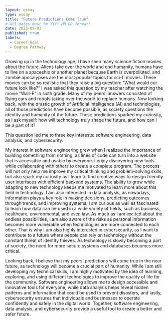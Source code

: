 ```yaml
---
layout: essay
type: essay
title: "Future Predictions Come True"
# All dates must be YYYY-MM-DD format!
date: 2025-09-01
published: true
labels:
  - Career Goal
  - Degree Pathway
---
```


Growing up in the technology age, I have seen many science fiction movies about the future. Aliens take over the world and end humanity, humans have to live on a spaceship or another planet because Earth is overpolluted, and zombie apocalypses are the most popular topics for sci-fi movies. These movies can be so realistic that they raise a big question: “What would our future look like?” I was asked this question by my teacher after watching the movie “Wall-E” in sixth grade. Many of my peers’ answers consisted of flying cars and robots taking over the world to replace humans. Now looking back, with the drastic growth of Artificial Intelligence (AI) and technologies, all of those predictions have become possible, as society questions the identity and humanity of the future. These predictions sparked my curiosity, as I ask myself: how will technology truly shape the future, and how can I be a part of it?
	
This question led me to three key interests: software engineering, data analysis, and cybersecurity. 
	
My interest in software engineering grew when I realized the importance of building something from nothing, as lines of code can turn into a website that is accessible and usable by everyone. I enjoy discovering new tools while collaborating with others to create a complete program. The process will not only help me improve my critical thinking and problem-solving skills, but also spark my curiosity as I learn to find creative ways to design friendly user interfaces with efficient backend systems. The ability to grow while adapting to new technology keeps me motivated to learn more about this field in technology. I am also interested in data analysis, as nowadays, information plays a key role in making decisions, predicting outcomes through trends, and improving systems. I am curious as well as fascinated to learn how data can be used in a wide variety of fields, such as business, healthcare, environmental, and even law. As much as I am excited about the endless possibilities, I am also aware of the risks as personal information becomes more vulnerable when technologies are more connected to each other. That is why I am also highly interested in cybersecurity, as I want to contribute to a future where people can rely on technology without the constant threat of identity thieves. As technology is slowly becoming a part of society, the need for more secure systems and databases becomes more critical. 
	
Looking back, I believe that my peers’ predictions will come true in the near future, as technology will become a crucial part of humanity. While I am still developing my technical skills, I am highly motivated by the idea of learning, exploring, and using different technologies to improve the quality of life for the community. Software engineering allows me to design accessible and innovative tools for everyone, while data analysis helps reveal hidden patterns and information that could be used to prevent disasters, and lastly, cybersecurity ensures that individuals and businesses to operate confidently and safely in the digital world. Together, software engineering, data analysis, and cybersecurity provide a useful tool to create a better and safer future. 
